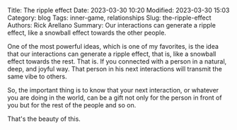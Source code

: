 Title: The ripple effect
Date: 2023-03-30 10:20
Modified: 2023-03-30 15:03
Category: blog
Tags: inner-game, relationships
Slug: the-ripple-effect
Authors: Rick Arellano
Summary: Our interactions can generate a ripple effect, like a snowball effect towards the other people. 

One of the most powerful ideas, which is one of my favorites, is the idea that our interactions can generate a ripple effect, that is, like a snowball effect towards the rest. That is. If you connected with a person in a natural, deep, and joyful way. That person in his next interactions will transmit the same vibe to others.

So, the important thing is to know that your next interaction, or whatever you are doing in the world, can be a gift not only for the person in front of you but for the rest of the people and so on. 

That's the beauty of this. 

